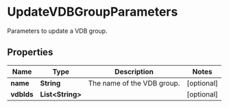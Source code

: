 

# UpdateVDBGroupParameters

Parameters to update a VDB group.

## Properties

Name | Type | Description | Notes
------------ | ------------- | ------------- | -------------
**name** | **String** | The name of the VDB group. |  [optional]
**vdbIds** | **List&lt;String&gt;** |  |  [optional]



